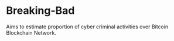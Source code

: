 # Breaking-Bad
Aims to estimate proportion of cyber criminal activities over Bitcoin Blockchain Network.
